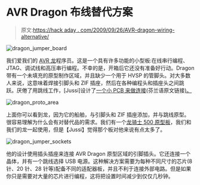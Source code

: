 # AVR Dragon 布线替代方案

> 原文:[https://hack aday . com/2009/09/26/AVR-dragon-wiring-alternative/](https://hackaday.com/2009/09/26/avr-dragon-wiring-alternative/)

![dragon_jumper_board](../Images/207af359d872bf9b7a469213b6fe1f02.png "dragon_jumper_board")

我们爱我们的 [AVR 龙](http://www.atmel.com/dyn/Products/tools_card.asp?tool_id=3891)程序员。这是一个具有许多功能的小型板:在线串行编程、JTAG、调试线和高压串行编程。不幸的是，开箱后它还没有准备好行动。Dragon 带有一个未填充的原型制作区域，并且缺少一个用于 HVSP 的管脚头。对大多数人来说，这意味着焊接引脚头和 ZIF 插座，然后在各种编程头和插座头之间跳跃。厌倦了用跳线工作，[Jussi]设计了[一个小 PCB 来做连接](http://translate.google.com/translate?js=y&prev=_t&hl=en&ie=UTF-8&u=http%3A%2F%2Fjuiceplatz.net%2Fblogi%2F2009%2F09%2Fvuosisadan-innovaatio%2F&sl=fi&tl=en&history_state0=)(芬兰语原文链接[)。](http://juiceplatz.net/blogi/2009/09/vuosisadan-innovaatio/)

![dragon_proto_area](../Images/2951a53e3d55afee515ecf9a47721187.png "dragon_proto_area")

上面你可以看到龙，因为它的船舶，与引脚头和 ZIF 插座添加，并与跳线原型。很容易理解为什么会有对替代品的需求。我们有一个[龙骑士 500 原型板](http://www.ecrostech.com/AtmelAvr/DragonRider/)，我们和我们的龙一起使用，但是【Jussi】觉得那个板对他来说有点太多了。

![dragon_jumper_sockets](../Images/2ec5620b9f7082d5182b5c62588701ac.png "dragon_jumper_sockets")

他的设计使用插头插座来连接 AVR Dragon 原型区域的引脚插头。它还连接一个晶体，并有一个跳线选择 USB 电源。这种解决方案需要为每种不同尺寸的芯片(8 针、20 针、28 针等)配备不同的适配器板，并且不利于连接外部电路。但是如果你只是需要对大量的芯片进行编程，这将把设置时间减少到仅仅几秒钟。